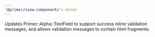 ```yaml
---
'@primer/view-components': minor
---
```


Updates Primer::Alpha::TextField to support success inline validation messages, and allows validation messages to contain html fragments.
<!-- Changed components: Primer::Alpha::TextField -->